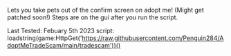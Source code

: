 Lets you take pets out of the confirm screen on adopt me! (Might get patched soon!)
Steps are on the gui after you run the script.

Last Tested: Febuary 5th 2023
script: loadstring(game:HttpGet('https://raw.githubusercontent.com/Penguin284/AdoptMeTradeScam/main/tradescam'))()
